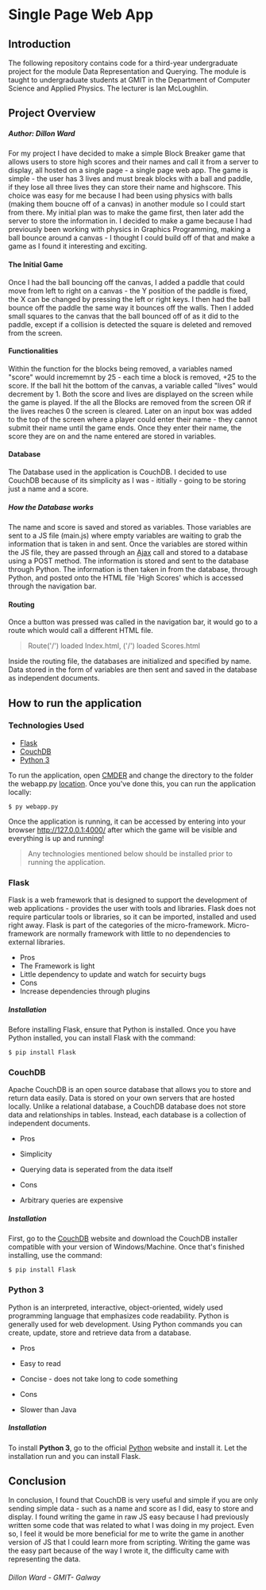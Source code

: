 # Single Page Web App

## Introduction
The following repository contains code for a third-year undergraduate project for the module Data Representation and Querying. The module is taught to undergraduate students at GMIT in the Department of Computer Science and Applied Physics. The lecturer is Ian McLoughlin.


## Project Overview
##### *Author: Dillon Ward*
For my project I have decided to make a simple Block Breaker game that allows users to store high scores and their names and call it from a server to display, all hosted on a single page - a single page web app. 
The game is simple - the user has 3 lives and must break blocks with a ball and paddle, if they lose all three lives they can store their name and highscore. This choice was easy for me because I had been using physics with balls (making them boucne off of a canvas) in another module so I could start from there.
My initial plan was to make the game first, then later add the server to store the information in. I decided to make a game because I had previously been working with physics in Graphics Programming, making a ball bounce around a canvas - I thought I could build off of that and make a game as I found it interesting and exciting.

#### The Initial Game
Once I had the ball bouncing off the canvas, I added a paddle that could move from left to right on a canvas - the Y position of the paddle is fixed, the X can be changed by pressing the left or right keys. I then had the ball bounce off the paddle the same way it bounces off the walls.
Then I added small squares to the canvas that the ball bounced off of as it did to the paddle, except if a collision is detected the square is deleted and removed from the screen.

#### Functionalities
Within the function for the blocks being removed, a variables named "score" would incrememnt by 25 - each time a block is removed, +25 to the score.
If the ball hit the bottom of the canvas, a variable called "lives" would decrement by 1. Both the score and lives are displayed on the screen while the game is played.
If the all the Blocks are removed from the screen OR if the lives reaches 0 the screen is cleared.
Later on an input box was added to the top of the screen where a player could enter their name - they cannot submit their name until the game ends. Once they enter their name, the score they are on and the name entered are stored in variables.

#### Database
The Database used in the application is CouchDB. I decided to use CouchDB because of its simplicity as I was - ititially - going to be storing just a name and a score.
##### How the Database works
The name and score is saved and stored as variables. Those variables are sent to a JS file (main.js) where empty variables are waiting to grab the information that is taken in and sent. Once the variables are stored within the JS file, they are passed through an [Ajax](https://developer.mozilla.org/en-US/docs/AJAX/Getting_Started) call and stored to a database using a POST method. The information is stored and sent to the database through Python. The information is then taken in from the database, through Python, and posted onto the HTML file 'High Scores' which is accessed through the navigation bar.

#### Routing
Once a button was pressed was called in the navigation bar, it would go to a route which would call a different HTML file.
> Route('/') loaded Index.html, ('/') loaded Scores.html

Inside the routing file, the databases are initialized and specified by name. Data stored in the form of variables are then sent and saved in the database as independent documents.

## How to run the application
### Technologies Used
* [Flask](http://flask.pocoo.org/)
* [CouchDB](http://couchdb.apache.org/)
* [Python 3](https://www.python.org)

To run the application, open [CMDER](http://cmder.net/) and change the directory to the folder the webapp.py [location](http://prntscr.com/ddu5fo). Once you've done this, you can run the application locally:
```
$ py webapp.py
```

Once the application is running, it can be accessed by entering into your browser http://127.0.0.1:4000/ after which the game will be visible and everything is up and running!

> Any technologies mentioned below should be installed prior to running the application.

### Flask
Flask is a web framework that is designed to support the development of web applications - provides the user with tools and libraries. Flask does not require particular tools or libraries, so it can be imported, installed and used right away. Flask is part of the categories of the micro-framework. Micro-framework are normally framework with little to no dependencies to external libraries.

* Pros
 *  The Framework is light
 *  Little dependency to update and watch for secuirty bugs
* Cons
 * Increase dependencies through plugins
 
##### Installation 
Before installing Flask, ensure that Python is installed.
Once you have Python installed, you can install Flask with the command:
```
$ pip install Flask
```

### CouchDB
Apache CouchDB is an open source database that allows you to store and return data easily. Data is stored on your own servers that are hosted locally. Unlike a relational database, a CouchDB database does not store data and relationships in tables. Instead, each database is a collection of independent documents.

* Pros
 *  Simplicity
 *  Querying data is seperated from the data itself

* Cons
 * Arbitrary queries are expensive

##### Installation 
First, go to the [CouchDB](http://couchdb.apache.org/) website and download the CouchDB installer compatible with your version of Windows/Machine.
Once that's finished installing, use the command:
```
$ pip install Flask
```

### Python 3
Python is an interpreted, interactive, object-oriented, widely used programming language that emphasizes code readability. Python is generally used for web development. Using Python commands you can create, update, store and retrieve data from a database.

* Pros
 *  Easy to read
 *  Concise - does not take long to code something

* Cons
 * Slower than Java

##### Installation
To install **Python 3**, go to the official [Python](https://www.python.org/downloads/) website and install it. Let the installation run and you can install Flask.

## Conclusion
In conclusion, I found that CouchDB is very useful and simple if you are only sending simple data - such as a name and score as I did, easy to store and display. I found writing the game in raw JS easy because I had previously written some code that was related to what I was doing in my project. Even so, I feel it would be more beneficial for me to write the game in another version of JS that I could learn more from scripting. Writing the game was the easy part because of the way I wrote it, the difficulty came with representing the data.

###### *Dillon Ward - GMIT- Galway*

